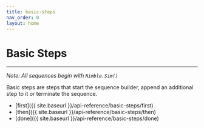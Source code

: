 ```yaml
---
title: basic-steps
nav_order: 0
layout: home
---
```


# Basic Steps

---

_Note: All sequences begin with `Nimble.Sim()`_

Basic steps are steps that start the sequence builder, append an additional step to it or terminate the sequence.

- [first]({{ site.baseurl }}/api-reference/basic-steps/first)
- [then]({{ site.baseurl }}/api-reference/basic-steps/then)
- [done]({{ site.baseurl }}/api-reference/basic-steps/done)